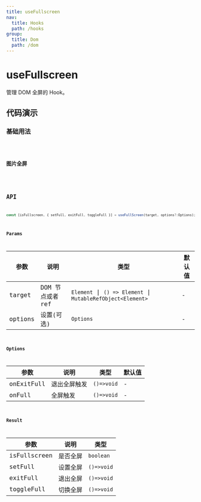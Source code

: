 ```yaml
---
title: useFullscreen
nav:
  title: Hooks
  path: /hooks
group:
  title: Dom
  path: /dom
---
```


# useFullscreen

<Tag lang="zh-CN" tags="ssr"></Tag>

管理 DOM 全屏的 Hook。

## 代码演示

### 基础用法

<code src="./demo/demo1.tsx" />

### 图片全屏

<code src="./demo/demo2.tsx" />

## API

```typescript
const [isFullscreen, { setFull, exitFull, toggleFull }] = useFullScreen(target, options?:Options);
```

### Params

| 参数    | 说明                  | 类型          | 默认值 |
|---------|-----------------------|---------------|--------|
| target  | DOM 节点或者 ref | `Element` \| `() => Element` \| `MutableRefObject<Element>`| -      |
| options | 设置(可选)            | `Options`     | -      |

### Options

| 参数       | 说明         | 类型       | 默认值 |
|------------|--------------|------------|--------|
| onExitFull | 退出全屏触发 | `()=>void` | -      |
| onFull     | 全屏触发     | `()=>void` | -      |

### Result

| 参数         | 说明     | 类型       |
|--------------|----------|------------|
| isFullscreen | 是否全屏 | `boolean`  |
| setFull      | 设置全屏 | `()=>void` |
| exitFull     | 退出全屏 | `()=>void` |
| toggleFull   | 切换全屏 | `()=>void` |
